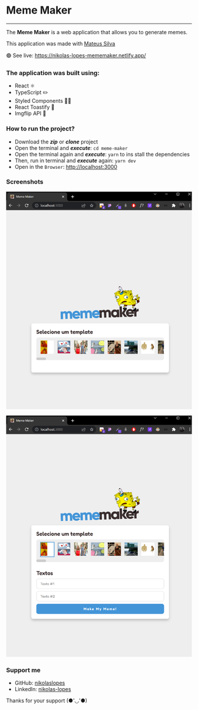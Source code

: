# Meme Maker

---

The **Meme Maker** is a web application that allows you to generate memes.

This application was made with [Mateus Silva](https://www.youtube.com/c/MateusSilvaDev)

🟢 See live: https://nikolas-lopes-mememaker.netlify.app/

### The application was built using:

- React ⚛️
- TypeScript ✏️
- Styled Components 💅🏻
- React Toastify 🔮
- Imgflip API 👾

### How to run the project?

- Download the **_zip_** or **_clone_** project
- Open the terminal and **_execute_**: `cd meme-maker`
- Open the terminal again and **_execute_**: `yarn` to ins stall the dependencies
- Then, run in terminal and **_execute_** again: `yarn dev`
- Open in the `Browser`: [http://localhost:3000](http://localhost:3000/)

### Screenshots

![Screenshot_1.png](readme-images/Screenshot_1.png)

![Screenshot_2.png](readme-images/Screenshot_2.png)

### Support me

- GitHub: [nikolaslopes](https://github.com/nikolaslopes)
- LinkedIn: [nikolas-lopes](https://www.linkedin.com/in/nikolas-lopes-b06524209/)

Thanks for your support (●'◡'●)
